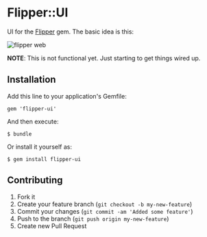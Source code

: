 # Flipper::UI

UI for the [Flipper](https://github.com/jnunemaker/flipper) gem. The basic idea is this:

![flipper web](http://dribbble.s3.amazonaws.com/users/59/screenshots/704704/attachments/65188/flipper.png)

__NOTE__: This is not functional yet. Just starting to get things wired up.

## Installation

Add this line to your application's Gemfile:

    gem 'flipper-ui'

And then execute:

    $ bundle

Or install it yourself as:

    $ gem install flipper-ui

## Contributing

1. Fork it
2. Create your feature branch (`git checkout -b my-new-feature`)
3. Commit your changes (`git commit -am 'Added some feature'`)
4. Push to the branch (`git push origin my-new-feature`)
5. Create new Pull Request

